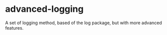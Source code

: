 # advanced-logging
A set of logging method, based of the log package, but with more advanced features.
